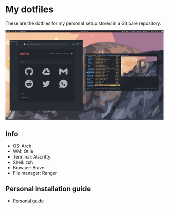 # My dotfiles
These are the dotfiles for my personal setup stored in a Git bare repository.

![main](./screenshot.png)

## Info
- OS: Arch
- WM: Qtile
- Terminal: Alacritty
- Shell: zsh
- Browser: Brave
- File manager: Ranger

## Personal installation guide
- [Personal guide](https://github.com/JefferCreq/dotfiles/blob/main/Guide.md)

